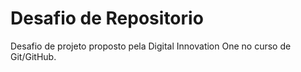 # Desafio de Repositorio
Desafio de projeto proposto pela Digital Innovation One no curso de Git/GitHub.
